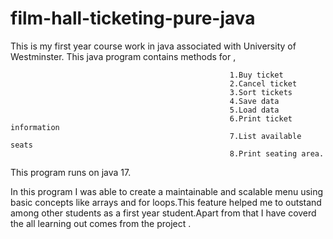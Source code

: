 # film-hall-ticketing-pure-java

This is my first year course work in java associated with University of Westminster. This java  program contains methods for ,

                                                     1.Buy ticket
                                                     2.Cancel ticket
                                                     3.Sort tickets
                                                     4.Save data
                                                     5.Load data
                                                     6.Print ticket information
                                                     7.List available seats
                                                     8.Print seating area.
This program runs on java 17.

In this program I was able to create a maintainable and scalable menu using basic concepts like arrays and for loops.This feature helped me to outstand among other students as a first year student.Apart from that I have coverd the all learning out comes from the project .
